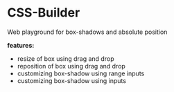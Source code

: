# CSS-Builder

Web playground for box-shadows and absolute position

<strong>features:</strong>
<ul>
<li>resize of box using drag and drop</li>
<li>
reposition of box using drag and drop</li>
<li>
customizing box-shadow using range inputs</li>
<li>
customizing box-shadow using inputs</li>
</ul>


<a href="index.html">